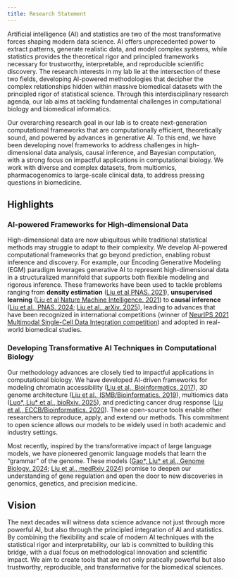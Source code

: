 ```yaml
---
title: Research Statement
---
```


Artificial intelligence (AI) and statistics are two of the most transformative forces shaping modern data science. AI offers unprecedented power to extract patterns, generate realistic data, and model complex systems, while statistics provides the theoretical rigor and principled frameworks necessary for trustworthy, interpretable, and reproducible scientific discovery. The research interests in my lab lie at the intersection of these two fields, developing AI-powered methodologies that decipher the complex relationships hidden within massive biomedical datasets with the principled rigor of statistical science. Through this interdisciplinary research agenda, our lab aims at tackling fundamental challenges in computational biology and biomedical informatics.

Our overarching research goal in our lab is to create next-generation computational frameworks that are computationally efficient, theoretically sound, and powered by advances in generative AI. To this end, we have been developing novel frameworks to address challenges in high-dimensional data analysis, causal inference, and Bayesian computation, with a strong focus on impactful applications in computational biology. We work with diverse and complex datasets, from multiomics, pharmacogenomics to large-scale clinical data, to address pressing questions in biomedicine.

## Highlights

### AI-powered Frameworks for High-dimensional Data

High-dimensional data are now ubiquitous while traditional statistical methods may struggle to adapt to their complexity. We develop AI-powered computational frameworks that go beyond prediction, enabling robust inference and discovery. For example, our Encoding Generative Modeling (EGM) paradigm leverages generative AI to represent high-dimensional data in a structuralized mannifold that supports both flexible modeling and rigorous inference. These frameworks have been used to tackle problems ranging from **density estimation** ([Liu et al PNAS. 2021](https://www.pnas.org/doi/10.1073/pnas.2101344118)), **unsupervised learning** ([Liu et al Nature Machine Intelligence. 2021](https://www.nature.com/articles/s42256-021-00333-y)) to **causal inference** ([Liu et al., PNAS. 2024](https://www.pnas.org/doi/abs/10.1073/pnas.2322376121); [Liu et al., arXiv. 2025](https://arxiv.org/abs/2501.00755)), leading to advances that have been recognized in international competitions (winner of [NeurIPS 2021 Multimodal Single-Cell Data Integration competition](https://openproblems.bio/events/2021-09_neurips)) and adopted in real-world biomedical studies.

### Developing Transformative AI Techniques in Computational Biology

Our methodology advances are closely tied to impactful applications in computational biology. We have developed AI-driven frameworks for modeling chromatin accessibility ([Liu et al., Bioinformatics. 2017](https://academic.oup.com/bioinformatics/article/34/5/732/4562336)), 3D genome architecture ([Liu et al., ISMB/Bioinformatics. 2019](https://academic.oup.com/bioinformatics/article/35/14/i99/5529246)), multiomics data ([Luo*, Liu* et al., bioRxiv. 2025](https://www.biorxiv.org/content/10.1101/2025.02.27.640020v2.abstract)), and predicting cancer drug response ([Liu et al., ECCB/Bioinformatics. 2020](https://academic.oup.com/bioinformatics/article/36/Supplement_2/i911/6055929)). These open-source tools enable other researchers to reproduce, apply, and extend our methods. This commitment to open science allows our models to be widely used in both academic and industry settings.

Most recently, inspired by the transformative impact of large language models, we have pioneered genomic language models that learn the “grammar” of the genome. These models ([Gao*, Liu* et al., Genome Biology. 2024](https://link.springer.com/article/10.1186/s13059-024-03449-7); [Liu et al., medRxiv 2024](https://www.medrxiv.org/content/10.1101/2024.10.03.24314824v2)) promise to deepen our understanding of gene regulation and open the door to new discoveries in genomics, genetics, and precision medicine.

## Vision

The next decades will witness data science advance not just through more powerful AI, but also through the principled integration of AI and statistics. By combining the flexibility and scale of modern AI techniques with the statistical rigor and interpretability, our lab is committed to building this bridge, with a dual focus on methodological innovation and scientific impact. We aim to create tools that are not only pratically powerful but also trustworthy, reproducible, and transformative for the biomedical sciences.